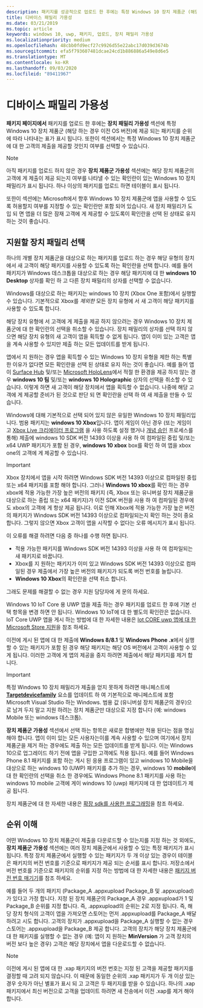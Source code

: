 ```yaml
---
description: 패키지를 성공적으로 업로드 한 후에는 특정 Windows 10 장치 제품군 (해당 하는 경우 이전 OS 버전)에 제공 되는 패키지를 순위에 따라 나타내는 표가 표시 됩니다.
title: 디바이스 패밀리 가용성
ms.date: 03/21/2019
ms.topic: article
keywords: windows 10, uwp, 패키지, 업로드, 장치 패밀리 가용성
ms.localizationpriority: medium
ms.openlocfilehash: 48cbb0fd9ecf27c9926d55e22abc17d039d3674b
ms.sourcegitcommit: efa5f793607481dcae24cd1b886886a549e8d6e5
ms.translationtype: MT
ms.contentlocale: ko-KR
ms.lasthandoff: 09/03/2020
ms.locfileid: "89411967"
---
```

# <a name="device-family-availability"></a>디바이스 패밀리 가용성

**패키지 페이지에서** 패키지를 업로드 한 후에는 **장치 패밀리 가용성** 섹션에 특정 Windows 10 장치 제품군 (해당 하는 경우 이전 OS 버전)에 제공 되는 패키지를 순위에 따라 나타내는 표가 표시 됩니다. 또한이 섹션에서는 특정 Windows 10 장치 제품군에 대 한 고객의 제출을 제공할 것인지 여부를 선택할 수 있습니다.

> [!NOTE]
> 아직 패키지를 업로드 하지 않은 경우 **장치 제품군 가용성** 섹션에는 해당 장치 제품군의 고객에 게 제출이 제공 되는지 여부를 나타낼 수 있는 확인란이 있는 Windows 10 장치 패밀리가 표시 됩니다. 하나 이상의 패키지를 업로드 하면 테이블이 표시 됩니다.

또한이 섹션에는 Microsoft에서 향후 Windows 10 장치 제품군에 앱을 사용할 수 있도록 허용할지 여부를 지정할 수 있는 확인란만 포함 되어 있습니다. 새 장치 패밀리가 도입 되 면 앱을 더 많은 잠재 고객에 게 제공할 수 있도록이 확인란을 선택 된 상태로 유지 하는 것이 좋습니다.


## <a name="choosing-which-device-families-to-support"></a>지원할 장치 패밀리 선택

하나의 개별 장치 제품군을 대상으로 하는 패키지를 업로드 하는 경우 해당 유형의 장치에서 새 고객이 해당 패키지를 사용할 수 있도록 하는 확인란을 선택 합니다. 예를 들어 패키지가 Windows 데스크톱을 대상으로 하는 경우 해당 패키지에 대 한 **windows 10 Desktop** 상자를 확인 하 고 다른 장치 패밀리의 상자를 선택할 수 없습니다.

Windows를 대상으로 하는 패키지는 windows 10 장치 (Xbox One 포함)에서 실행할 수 있습니다. 기본적으로 Xbox를 *제외한* 모든 장치 유형에 서 새 고객이 해당 패키지를 사용할 수 있도록 합니다.

해당 장치 유형에 서 고객에 게 제출을 제공 하지 않으려는 경우 Windows 10 장치 제품군에 대 한 확인란의 선택을 취소할 수 있습니다. 장치 패밀리의 상자를 선택 하지 않으면 해당 장치 유형의 새 고객이 앱을 획득할 수 없게 됩니다. 앱이 이미 있는 고객은 앱을 계속 사용할 수 있지만 제출 하는 모든 업데이트를 받게 됩니다.

앱에서 지 원하는 경우 앱을 획득할 수 있는 Windows 10 장치 유형을 제한 하는 특별 한 이유가 없다면 모든 확인란을 선택 된 상태로 유지 하는 것이 좋습니다. 예를 들어 앱이 [Surface Hub](https://developer.microsoft.com/windows/surfacehub) 및/또는 [Microsoft HoloLens](https://developer.microsoft.com/mixed-reality)에서 적절 한 환경을 제공 하지 않는 경우 **windows 10 팀** 및/또는 **windows 10 Holographic** 상자의 선택을 취소할 수 있습니다. 이렇게 하면 새 고객이 해당 장치에서 앱을 획득할 수 없습니다. 나중에 해당 고객에 게 제공할 준비가 된 것으로 판단 되 면 확인란을 선택 하 여 새 제출을 만들 수 있습니다.

<span id="xbox" />

Windows에 대해 기본적으로 선택 되어 있지 않은 유일한 Windows 10 장치 패밀리입니다. 범용 패키지는 **windows 10 Xbox**입니다. 앱이 게임이 아닌 경우 (또는 게임이 고 [Xbox Live 크리에이터 프로그램](/gaming/xbox-live/get-started-with-creators/get-started-with-xbox-live-creators) 을 사용 하도록 설정 했거나 [개념 승인](../gaming/concept-approval.md) 프로세스를 통해) 제출에 windows 10 SDK 버전 14393 이상을 사용 하 여 컴파일된 중립 및/또는 x64 UWP 패키지가 포함 된 경우, **windows 10 xbox** box를 확인 하 여 앱을 xbox one의 고객에 게 제공할 수 있습니다.

> [!IMPORTANT]
> Xbox 장치에서 앱을 시작 하려면 Windows SDK 버전 14393 이상으로 컴파일된 중립 또는 x64 패키지를 포함 해야 합니다. 그러나 **Windows 10 xbox**를 확인 하는 경우 xbox에 적용 가능한 가장 높은 버전의 패키지 (즉, Xbox 또는 유니버설 장치 제품군을 대상으로 하는 중립 또는 x64 패키지)가 이전 SDK 버전을 사용 하 여 컴파일된 경우에도 xbox의 고객에 게 항상 제공 됩니다. 이로 인해 Xbox에 적용 가능한 가장 높은 버전의 패키지가 Windows SDK 버전 14393 이상으로 컴파일되는지 확인 하는 것이 중요 합니다. 그렇지 않으면 Xbox 고객이 앱을 시작할 수 없다는 오류 메시지가 표시 됩니다. 
> 
> 이 오류를 해결 하려면 다음 중 하나를 수행 하면 됩니다.
> - 적용 가능한 패키지를 Windows SDK 버전 14393 이상을 사용 하 여 컴파일되는 새 패키지로 바꿉니다.
> - Xbox를 지 원하는 패키지가 이미 있고 Windows SDK 버전 14393 이상으로 컴파일된 경우 제출에서 가장 높은 버전의 패키지가 되도록 버전 번호를 늘립니다.
> - **Windows 10 Xbox**의 확인란을 선택 취소 합니다.
>   
> 그래도 문제를 해결할 수 없는 경우 지원 담당자에 게 문의 하세요.

Windows 10 IoT Core 용 UWP 앱을 제출 하는 경우 패키지를 업로드 한 후에 기본 선택 항목을 변경 하면 안 됩니다. Windows 10 IoT에 대 한 별도의 확인란은 없습니다. IoT Core UWP 앱을 게시 하는 방법에 대 한 자세한 내용은 [Iot CORE uwp 앱에 대 한 Microsoft Store 지원](/windows/iot-core/commercialize-your-device/installingandservicing)을 참조 하세요.

이전에 게시 된 앱에 대 한 제출에 **Windows 8/8.1** 및 **Windows Phone .x**에서 실행할 수 있는 패키지가 포함 된 경우 해당 패키지는 해당 OS 버전에서 고객이 사용할 수 있게 됩니다. 이러한 고객에 게 앱의 제공을 중지 하려면 제출에서 해당 패키지를 제거 합니다.

> [!IMPORTANT]
> 특정 Windows 10 장치 패밀리가 제출을 얻지 못하게 하려면 매니페스트에 [**Targetdevicefamily**](/uwp/schemas/appxpackage/uapmanifestschema/element-targetdevicefamily) 요소를 업데이트 하 여 기본적으로 매니페스트에 포함 Microsoft Visual Studio 하는 Windows. 범용 값 (유니버설 장치 제품군의 경우)으로 남겨 두지 말고 지원 하려는 장치 제품군만 대상으로 지정 합니다 (예: windows Mobile 또는 windows 데스크톱).

**장치 제품군 가용성** 섹션에서 선택 하는 항목은 새로운 합병에만 적용 된다는 점을 명심 해야 합니다. 앱이 이미 있는 모든 사용자는이를 계속 사용할 수 있으며 여기에서 장치 제품군을 제거 하는 경우에도 제출 하는 모든 업데이트를 받게 됩니다. 이는 Windows 10으로 업그레이드 하기 전에 앱을 구입한 고객에도 적용 됩니다. 예를 들어 Windows Phone 8.1 패키지를 포함 하는 게시 된 응용 프로그램이 있고 windows 10 Mobile을 대상으로 하는 windows 10 (UWP) 패키지를 추가 하는 경우, windows 10 **mobile**에 대 한 확인란의 선택을 취소 한 경우에도 Windows Phone 8.1 패키지를 사용 하는 windows 10 mobile 고객에 게이 windows 10 (uwp) 패키지에 대 한 업데이트가 제공 됩니다.

장치 제품군에 대 한 자세한 내용은 [확장 sdk를 사용한 프로그래밍](/uwp/extension-sdks/device-families-overview)을 참조 하세요.


## <a name="understanding-ranking"></a>순위 이해

어떤 Windows 10 장치 제품군이 제출을 다운로드할 수 있는지를 지정 하는 것 외에도, **장치 제품군 가용성** 섹션에는 여러 장치 제품군에서 사용할 수 있는 특정 패키지가 표시 됩니다. 특정 장치 제품군에서 실행할 수 있는 패키지가 두 개 이상 있는 경우이 테이블은 패키지의 버전 번호를 기준으로 패키지가 제공 되는 순서를 표시 합니다. 저장소에서 버전 번호를 기준으로 패키지의 순위를 지정 하는 방법에 대 한 자세한 내용은 [패키지 버전 번호 매기기](package-version-numbering.md)를 참조 하세요. 

예를 들어 두 개의 패키지 (Package_A .appxupload Package_B 및 .appxupload)가 있다고 가정 합니다. 지정 된 장치 제품군의 Package_A 경우 .appxupload가 1 및 Package_B 순위를 지정 합니다. 즉, .appxupload의 순위는 2로 지정 됩니다. 즉, 해당 장치 형식의 고객이 앱을 가져오면 스토어는 먼저 .appxupload를 Package_A 배달 하려고 시도 합니다. 고객의 장치가 .appxupload을 Package_A 실행할 수 없는 경우 스토어는 .appxupload을 Package_B 제공 합니다. 고객의 장치가 해당 장치 제품군에 대 한 패키지를 실행할 수 없는 경우 (예: 앱이 지 원하는 **MinVersion** 가 고객 장치의 버전 보다 높은 경우) 고객은 해당 장치에서 앱을 다운로드할 수 없습니다.

> [!NOTE]
> 이전에 게시 된 앱에 대 한 .xap 패키지의 버전 번호는 지정 된 고객을 제공할 패키지를 결정할 때 고려 되지 않습니다. 이 때문에 동일한 순위의 .xap 패키지가 두 개 이상 있는 경우 숫자가 아닌 별표가 표시 되 고 고객은 두 패키지를 받을 수 있습니다. 하나의 .xap 패키지에서 최신 버전으로 고객을 업데이트 하려면 새 전송에서 이전 .xap를 제거 해야 합니다.
